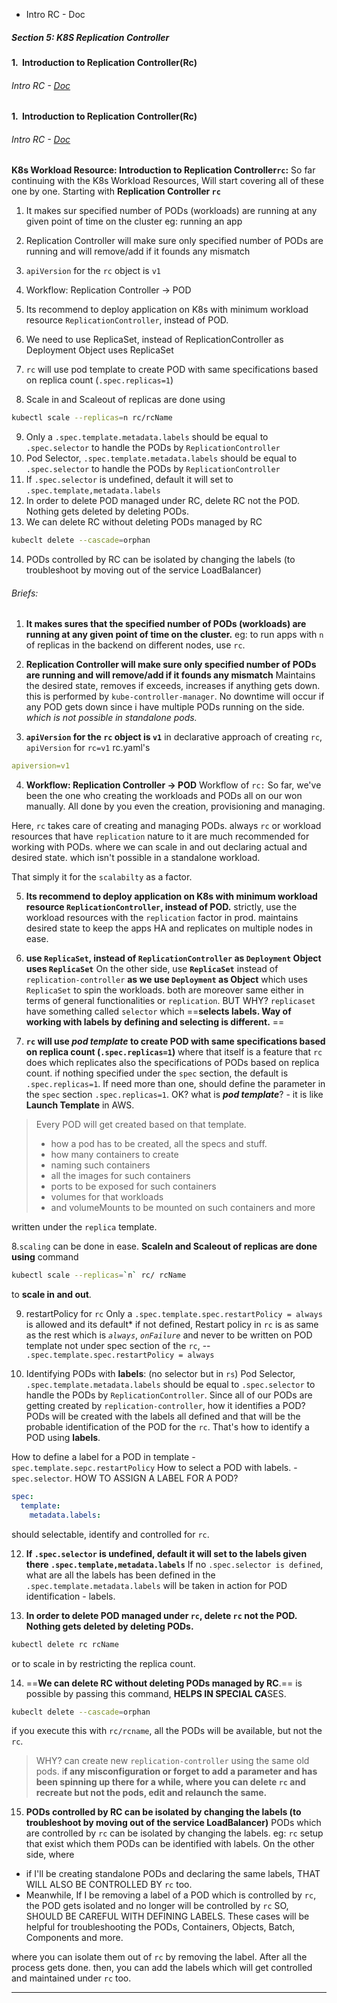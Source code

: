 - Intro RC - Doc
##### Section 5: K8S Replication Controller

#### 1.  Introduction to Replication Controller(Rc)
###### Intro RC - [Doc](obsidian://open?vault=tutorialHell&file=Orchestration%2Fk8engineers.com%2FKubernetes-Deep-Dive%2Foffl-raw-docs%2Fkubernetes%20deepdive%2Fsection5-replication-controller%2F1.%20K8s%20Workloads%20-%20Intro%20RC.docx)

#### 1.  Introduction to Replication Controller(Rc)
###### Intro RC - [Doc](obsidian://open?vault=tutorialHell&file=Orchestration%2Fk8engineers.com%2FKubernetes-Deep-Dive%2Foffl-raw-docs%2Fkubernetes%20deepdive%2Fsection5-replication-controller%2F1.%20K8s%20Workloads%20-%20Intro%20RC.docx)

**K8s Workload Resource: Introduction to Replication Controller`rc`:**
So far continuing with the K8s Workload Resources, Will start covering all of these one by one. Starting with **Replication Controller `rc`**
1. It makes sur specified number of PODs (workloads) are running at any given point of time on the cluster
eg: running an app

1. Replication Controller will make sure only specified number of PODs are running and will remove/add if it founds any mismatch
2. `apiVersion`  for the `rc` object is `v1`
3. Workflow: Replication Controller -> POD
4. Its recommend to deploy application on K8s  with minimum workload resource `ReplicationController`, instead of POD.
5. We need to use ReplicaSet, instead of ReplicationController as Deployment Object uses ReplicaSet
6. `rc` will use pod template to create POD with same specifications based on replica count (`.spec.replicas=1`)
7. Scale in and Scaleout of replicas are done using 
```sh
kubectl scale --replicas=n rc/rcName 
```
9. Only a `.spec.template.metadata.labels` should be equal to `.spec.selector` to handle the PODs by `ReplicationController`
10. Pod Selector,  `.spec.template.metadata.labels` should be equal to `.spec.selector` to handle the PODs by `ReplicationController`
11. If `.spec.selector` is undefined, default it will set to `.spec.template,metadata.labels`
12. In order to delete POD managed under RC, delete RC not the POD. Nothing gets deleted by deleting PODs.
13. We can delete RC without deleting PODs managed by RC 
```sh
kubeclt delete --cascade=orphan
```
14. PODs controlled by RC can be isolated by changing the labels (to troubleshoot by moving out of the service LoadBalancer)

###### Briefs:
1. **It makes sures that the specified number of PODs (workloads) are running at any given point of time on the cluster.**
 eg: to run apps with `n` of replicas in the backend on different nodes, use `rc`.  

2. **Replication Controller will make sure only specified number of PODs are running and will remove/add if it founds any mismatch**
Maintains the desired state, removes if exceeds, increases if anything gets down. this is performed by `kube-controller-manager`. 
No downtime will occur if any POD gets down since i have multiple PODs running on the side. *which is not possible in standalone pods.*

3. **`apiVersion`  for the `rc` object is `v1`**
in declarative approach of creating `rc`, `apiVersion` for `rc=v1` rc.yaml's
```yaml
apiversion=v1
```

4. **Workflow: Replication Controller -> POD**
Workflow of `rc:` So far, we've been the one who creating the workloads and PODs all on our won manually. All done by you even  the creation, provisioning and managing.

Here, `rc`  takes care of creating and managing PODs. 
always `rc` or workload resources that have `replication` nature to it are much recommended for working with PODs. 
where we can scale in and out declaring actual and desired state. 
which isn't possible in a standalone workload.

That simply it for the `scalabilty` as a factor.

5. **Its recommend to deploy application on K8s with minimum workload resource `ReplicationController`, instead of POD.**
strictly, use the workload resources with the `replication` factor in prod. maintains desired state to keep the apps HA and replicates on multiple nodes in ease. 

6. **use `ReplicaSet`, instead of `ReplicationController` as `Deployment` Object uses `ReplicaSet`**
On the other side, use **`ReplicaSet`**  instead of `replication-controller` **as we use `Deployment` as Object**
which uses `ReplicaSet` to spin the workloads. both are moreover same either in terms of general functionalities or `replication`. BUT WHY? `replicaset` have something called `selector` which ==**selects labels. Way of working with labels by defining and selecting is different.** ==

7. **`rc` will use *pod template* to create POD with same specifications based on replica count (`.spec.replicas=1`)**
where that itself is a feature that `rc` does which replicates also the specifications of PODs based on replica count. if nothing specified under the `spec` section, the default is `.spec.replicas=1`. If need more than one, should define the parameter in the `spec` section `.spec.replicas=1`. 
OK? what is ***pod template***? - it is like **Launch Template** in AWS.
> Every POD will get created based on that template.
> -  how a pod has to be created, all the specs and stuff. 
> - how many containers to create 
> - naming such containers
> - all the images for such containers
> - ports to be exposed for such containers
> - volumes for that workloads
> - and volumeMounts to be mounted on such containers and more

written under the `replica` template. 

 8.`scaling` can be done in ease.  **ScaleIn and Scaleout of replicas are done using** command
```sh
kubectl scale --replicas=`n` rc/ rcName 
```
to **scale in and out**. 

9. restartPolicy for `rc`
 Only a `.spec.template.spec.restartPolicy = always` is allowed and its default* if not defined,
Restart policy in `rc` is as same as the rest which is *`always`*, *`onFailure`* and never to be written on POD template not under spec section of the `rc`,
-- `.spec.template.spec.restartPolicy = always`

11. Identifying PODs with **labels**: (no selector but in `rs`)
Pod Selector,  `.spec.template.metadata.labels` should be equal to `.spec.selector` to handle the PODs by `ReplicationController`.
	Since all of our PODs are getting created by `replication-controller`, how it identifies a POD?  
PODs will be created with the labels all defined and that will be the probable identification of the POD for the `rc`. That's how to identify a POD using **labels**. 

How to define a label for a POD in template - `spec.template.sepc.restartPolicy`
How to select a POD with labels. - `spec.selector`.
HOW TO ASSIGN A LABEL FOR A POD?
```yaml
spec: 
  template:
    metadata.labels: 
```
should selectable, identify and controlled for `rc`. 

12.  **If `.spec.selector` is undefined, default it will set to the labels given there `.spec.template,metadata.labels`**
 If no `.spec.selector is defined`, what are all the labels has been defined in the `.spec.template.metadata.labels` will be taken in action for POD identification - labels.

13. **In order to delete POD managed under `rc`, delete `rc` not the POD. Nothing gets deleted by deleting PODs.**
```sh
kubectl delete rc rcName
```
or to scale in by restricting the replica count.

14) ==**We can delete RC without deleting PODs managed by RC**.==
is possible by passing this command, **HELPS IN SPECIAL CA**SES.
```sh
kubeclt delete --cascade=orphan
```
if you execute this with `rc/rcname`, all the PODs will be available, but not the `rc`.
> WHY? can create new `replication-controller` using the same old pods. i**f any misconfiguration or forget to add a parameter and has been spinning up there for a while, where you can delete `rc` and recreate but not the pods, edit and relaunch the same.**

15. **PODs controlled by RC can be isolated by changing the labels (to troubleshoot by moving out of the service LoadBalancer)**
 PODs which are controlled by `rc` can be isolated by changing the labels. 
 eg: `rc` setup that exist which them PODs can be identified with labels. On the other side, where 
 - if I'll be creating standalone PODs and declaring the same labels, THAT WILL ALSO BE CONTROLLED BY `rc` too. 
- Meanwhile, If I be removing a label of a POD which is controlled by `rc`, the POD gets isolated and no longer will be controlled by `rc`
 SO, SHOULD BE CAREFUL WITH DEFINING LABELS. These cases will be helpful for troubleshooting the PODs, Containers, Objects, Batch, Components and more. 

where you can isolate them out of `rc` by removing the label. After all the process gets done. then, you can add the labels which will get controlled and maintained under `rc` too. 
***
